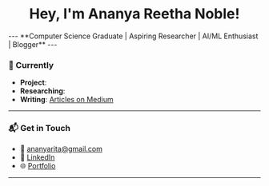 <h1 align="center"> Hey, I'm Ananya Reetha Noble! </h1>
---
**Computer Science Graduate | Aspiring Researcher | AI/ML Enthusiast | Blogger**
---

### 🔬 Currently

- **Project**:
- **Researching**: 
- **Writing**: [Articles on Medium](https://arn2908.medium.com)

---

### 📬 Get in Touch

- 📧 [ananyarita@gmail.com](mailto:ananyarita@gmail.com)
- 💼 [LinkedIn](https://linkedin.com/in/ananya298)
- 🌐 [Portfolio](https://ananyarn.github.io)

---
<!---
ananyarn/ananyarn is a ✨ special ✨ repository because its `README.md` (this file) appears on your GitHub profile.
You can click the Preview link to take a look at your changes.
--->
